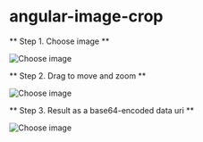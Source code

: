 angular-image-crop
==================

** Step 1. Choose image **

![Choose image](https://s3-eu-west-1.amazonaws.com/andyshora/crop-1.png)

** Step 2. Drag to move and zoom **

![Choose image](https://s3-eu-west-1.amazonaws.com/andyshora/crop-2.png)

** Step 3. Result as a base64-encoded data uri **

![Choose image](https://s3-eu-west-1.amazonaws.com/andyshora/crop-3.png)